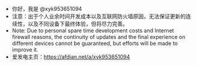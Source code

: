 - 你好，我是 @xyk953651094
- 注意：出于个人业余时间开发成本以及互联网防火墙原因，无法保证更新的连续性，以及不同设备下最终体验，但将尽力完善。
- Note: Due to personal spare time development costs and Internet firewall reasons, the continuity of updates and the final experience on different devices cannot be guaranteed, but efforts will be made to improve it.
- 爱发电主页：https://afdian.net/a/xyk953651094

<!---
XYK953651094/XYK953651094 is a ✨ special ✨ repository because its `README.md` (this file) appears on your GitHub profile.
You can click the Preview link to take a look at your changes.
--->

